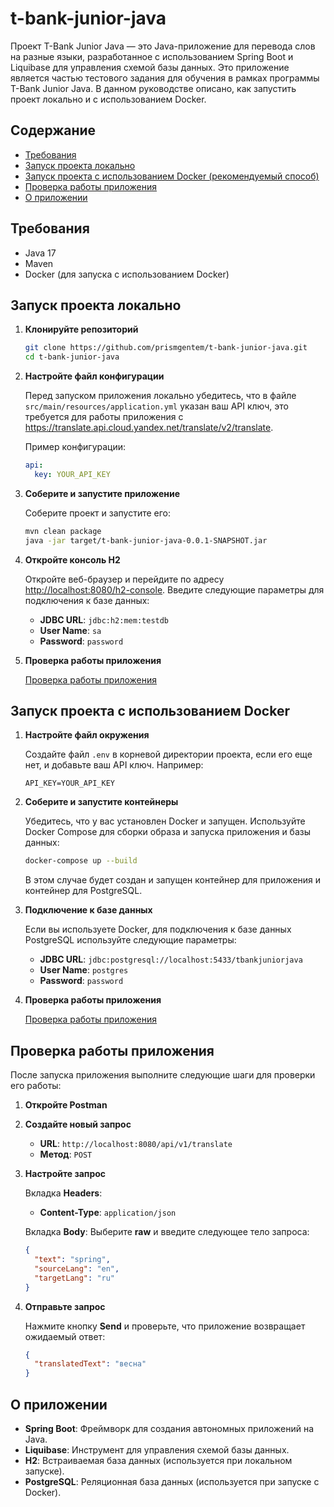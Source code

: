 # t-bank-junior-java

Проект T-Bank Junior Java — это Java-приложение для перевода слов на разные языки, разработанное с использованием Spring Boot и Liquibase для управления схемой базы данных. Это приложение является частью тестового задания для обучения в рамках программы T-Bank Junior Java. В данном руководстве описано, как запустить проект локально и с использованием Docker.

## Содержание

- [Требования](#требования)
- [Запуск проекта локально](#запуск-проекта-локально)
- [Запуск проекта с использованием Docker (рекомендуемый способ)](#запуск-проекта-с-использованием-docker)
- [Проверка работы приложения](#проверка-работы-приложения)
- [О приложении](#о-приложении)

## Требования

- Java 17
- Maven
- Docker (для запуска с использованием Docker)

## Запуск проекта локально

1. **Клонируйте репозиторий**

    ```sh
    git clone https://github.com/prismgentem/t-bank-junior-java.git
    cd t-bank-junior-java
    ```

2. **Настройте файл конфигурации**

   Перед запуском приложения локально убедитесь, что в файле `src/main/resources/application.yml` указан ваш API ключ, это требуется для работы приложения с https://translate.api.cloud.yandex.net/translate/v2/translate.

   Пример конфигурации:
    ```yaml
    api:
      key: YOUR_API_KEY
    ```

3. **Соберите и запустите приложение**

   Соберите проект и запустите его:

    ```sh
    mvn clean package
    java -jar target/t-bank-junior-java-0.0.1-SNAPSHOT.jar
    ```

4. **Откройте консоль H2**

   Откройте веб-браузер и перейдите по адресу [http://localhost:8080/h2-console](http://localhost:8080/h2-console). Введите следующие параметры для подключения к базе данных:

   - **JDBC URL**: `jdbc:h2:mem:testdb`
   - **User Name**: `sa`
   - **Password**: `password`

5. **Проверка работы приложения**

   [Проверка работы приложения](#проверка-работы-приложения)

## Запуск проекта с использованием Docker

1. **Настройте файл окружения**

   Создайте файл `.env` в корневой директории проекта, если его еще нет, и добавьте ваш API ключ. Например:

    ```
    API_KEY=YOUR_API_KEY
    ```

2. **Соберите и запустите контейнеры**

   Убедитесь, что у вас установлен Docker и запущен. Используйте Docker Compose для сборки образа и запуска приложения и базы данных:

    ```sh
    docker-compose up --build
    ```

   В этом случае будет создан и запущен контейнер для приложения и контейнер для PostgreSQL.

3. **Подключение к базе данных**

   Если вы используете Docker, для подключения к базе данных PostgreSQL используйте следующие параметры:

   - **JDBC URL**: `jdbc:postgresql://localhost:5433/tbankjuniorjava`
   - **User Name**: `postgres`
   - **Password**: `password`

4. **Проверка работы приложения**

   [Проверка работы приложения](#проверка-работы-приложения)

## Проверка работы приложения

После запуска приложения выполните следующие шаги для проверки его работы:

1. **Откройте Postman**

2. **Создайте новый запрос**

   - **URL**: `http://localhost:8080/api/v1/translate`
   - **Метод**: `POST`

3. **Настройте запрос**

   Вкладка **Headers**:
   - **Content-Type**: `application/json`

   Вкладка **Body**:
   Выберите **raw** и введите следующее тело запроса:

    ```json
    {
      "text": "spring",
      "sourceLang": "en",
      "targetLang": "ru"
    }
    ```

4. **Отправьте запрос**

   Нажмите кнопку **Send** и проверьте, что приложение возвращает ожидаемый ответ:

    ```json
    {
      "translatedText": "весна"
    }
    ```

## О приложении

- **Spring Boot**: Фреймворк для создания автономных приложений на Java.
- **Liquibase**: Инструмент для управления схемой базы данных.
- **H2**: Встраиваемая база данных (используется при локальном запуске).
- **PostgreSQL**: Реляционная база данных (используется при запуске с Docker).
